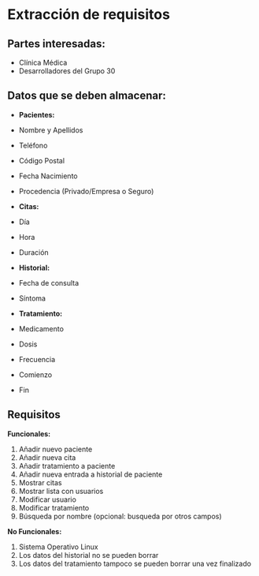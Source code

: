 # Extracción de requisitos

## Partes interesadas:
* Clínica Médica
* Desarrolladores del Grupo 30

## Datos que se deben almacenar:
* **Pacientes:**
*  Nombre y Apellidos
 * Teléfono
 *  Código Postal
 *  Fecha Nacimiento
 *  Procedencia (Privado/Empresa o Seguro)

* **Citas:**
 *  Día
 *  Hora
 *  Duración

* **Historial:**
 *  Fecha de consulta
 *  Síntoma

* **Tratamiento:**
 *  Medicamento
 *  Dosis
 *  Frecuencia
 *  Comienzo
 *  Fin

## Requisitos

**Funcionales:**
1. Añadir nuevo paciente
2. Añadir nueva cita
3. Añadir tratamiento a paciente
4. Añadir nueva entrada a historial de paciente
5. Mostrar citas
6. Mostrar lista con usuarios
7. Modificar usuario
8. Modificar tratamiento
9. Búsqueda por nombre (opcional: busqueda por otros campos)

**No Funcionales:**
1. Sistema Operativo Linux
2. Los datos del historial no se pueden borrar
3. Los datos del tratamiento tampoco se pueden borrar una vez finalizado
